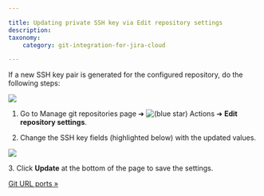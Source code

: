 ```yaml
---

title: Updating private SSH key via Edit repository settings
description:
taxonomy:
    category: git-integration-for-jira-cloud

---
```

If a new SSH key pair is generated for the configured repository, do the following steps:

![](https://bigbrassband.atlassian.net/wiki/download/thumbnails/1923023876/gitcloud-gitmgr-actions-edit-repo-cfg-sel.png?version=1&modificationDate=1631014289233&cacheVersion=1&api=v2&width=680&height=454)

1.  Go to Manage git repositories page ➜ ![(blue star)](https://bigbrassband.atlassian.net/wiki/s/-1639011364/6452/8b4898d3c114827e64ec143b4fa79bb76a6cfa5b/_/images/icons/emoticons/star_blue.png) Actions ➜ **Edit repository settings**.

2.  Change the SSH key fields (highlighted below) with the updated values.


![](https://bigbrassband.atlassian.net/wiki/download/thumbnails/1923023876/gitcloud-gitmgr-edit-repo-cfg-sshkey.png?version=1&modificationDate=1631014289241&cacheVersion=1&api=v2&width=680&height=288)

3\. Click **Update** at the bottom of the page to save the settings.


[Git URL ports »](/git-integration-for-jira-cloud/git-url-ports/)

